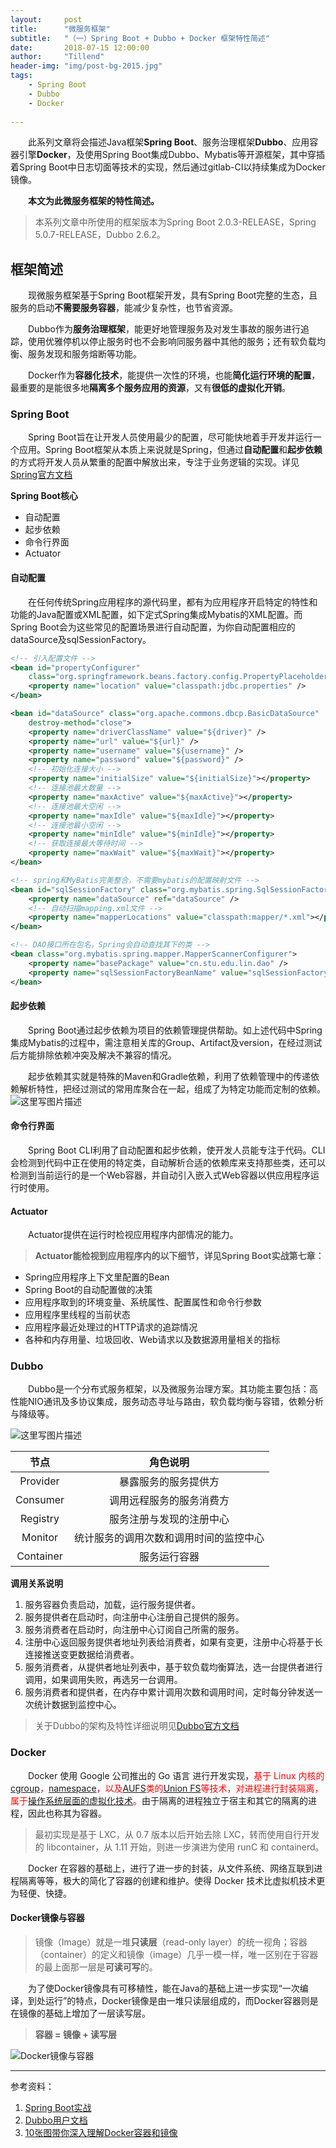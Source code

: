 ```yaml
---
layout:     post
title:      "微服务框架"
subtitle:   "（一）Spring Boot + Dubbo + Docker 框架特性简述"
date:       2018-07-15 12:00:00
author:     "Tillend"
header-img: "img/post-bg-2015.jpg"
tags:
    - Spring Boot
    - Dubbo
    - Docker
    
---
```


　　此系列文章将会描述Java框架**Spring Boot**、服务治理框架**Dubbo**、应用容器引擎**Docker**，及使用Spring Boot集成Dubbo、Mybatis等开源框架，其中穿插着Spring Boot中日志切面等技术的实现，然后通过gitlab-CI以持续集成为Docker镜像。
  
　　**本文为此微服务框架的特性简述。**
  
> 本系列文章中所使用的框架版本为Spring Boot 2.0.3-RELEASE，Spring 5.0.7-RELEASE，Dubbo 2.6.2。

## 框架简述
　　现微服务框架基于Spring Boot框架开发，具有Spring Boot完整的生态，且服务的启动**不需要服务容器**，能减少复杂性，也节省资源。
  
　　Dubbo作为**服务治理框架**，能更好地管理服务及对发生事故的服务进行追踪，使用优雅停机以停止服务时也不会影响同服务器中其他的服务；还有软负载均衡、服务发现和服务熔断等功能。
  
　　Docker作为**容器化技术**，能提供一次性的环境，也能**简化运行环境的配置**，最重要的是能很多地**隔离多个服务应用的资源**，又有**很低的虚拟化开销**。

### Spring Boot
　　Spring Boot旨在让开发人员使用最少的配置，尽可能快地着手开发并运行一个应用。Spring Boot框架从本质上来说就是Spring，但通过**自动配置**和**起步依赖**的方式将开发人员从繁重的配置中解放出来，专注于业务逻辑的实现。详见[Spring官方文档](https://spring.io/)

**Spring Boot核心**

 - 自动配置
 - 起步依赖
 - 命令行界面
 - Actuator

#### 自动配置
　　在任何传统Spring应用程序的源代码里，都有为应用程序开启特定的特性和功能的Java配置或XML配置，如下定式Spring集成Mybatis的XML配置。而Spring Boot会为这些常见的配置场景进行自动配置，为你自动配置相应的dataSource及sqlSessionFactory。

```xml
<!-- 引入配置文件 -->
<bean id="propertyConfigurer"
	class="org.springframework.beans.factory.config.PropertyPlaceholderConfigurer">
	<property name="location" value="classpath:jdbc.properties" />
</bean>

<bean id="dataSource" class="org.apache.commons.dbcp.BasicDataSource"
	destroy-method="close">
	<property name="driverClassName" value="${driver}" />
	<property name="url" value="${url}" />
	<property name="username" value="${username}" />
	<property name="password" value="${password}" />
	<!-- 初始化连接大小 -->
	<property name="initialSize" value="${initialSize}"></property>
	<!-- 连接池最大数量 -->
	<property name="maxActive" value="${maxActive}"></property>
	<!-- 连接池最大空闲 -->
	<property name="maxIdle" value="${maxIdle}"></property>
	<!-- 连接池最小空闲 -->
	<property name="minIdle" value="${minIdle}"></property>
	<!-- 获取连接最大等待时间 -->
	<property name="maxWait" value="${maxWait}"></property>
</bean>

<!-- spring和MyBatis完美整合，不需要mybatis的配置映射文件 -->
<bean id="sqlSessionFactory" class="org.mybatis.spring.SqlSessionFactoryBean">
	<property name="dataSource" ref="dataSource" />
	<!-- 自动扫描mapping.xml文件 -->
	<property name="mapperLocations" value="classpath:mapper/*.xml"></property>
</bean>

<!-- DAO接口所在包名，Spring会自动查找其下的类 -->
<bean class="org.mybatis.spring.mapper.MapperScannerConfigurer">
	<property name="basePackage" value="cn.stu.edu.lin.dao" />
	<property name="sqlSessionFactoryBeanName" value="sqlSessionFactory"></property>
</bean>
```

#### 起步依赖
　　Spring Boot通过起步依赖为项目的依赖管理提供帮助。如上述代码中Spring集成Mybatis的过程中，需注意相关库的Group、Artifact及version，在经过测试后方能排除依赖冲突及解决不兼容的情况。
  
　　起步依赖其实就是特殊的Maven和Gradle依赖，利用了依赖管理中的传递依赖解析特性，把经过测试的常用库聚合在一起，组成了为特定功能而定制的依赖。
![这里写图片描述](https://img-blog.csdn.net/20180714234157300?watermark/2/text/aHR0cHM6Ly9ibG9nLmNzZG4ubmV0L3doeV9zdGlsbF9jb25mdXNlZA==/font/5a6L5L2T/fontsize/400/fill/I0JBQkFCMA==/dissolve/70)

#### 命令行界面
　　Spring Boot CLI利用了自动配置和起步依赖，使开发人员能专注于代码。CLI会检测到代码中正在使用的特定类，自动解析合适的依赖库来支持那些类，还可以检测到当前运行的是一个Web容器，并自动引入嵌入式Web容器以供应用程序运行时使用。

#### Actuator
　　Actuator提供在运行时检视应用程序内部情况的能力。

> **Actuator能检视到应用程序内的以下细节，详见Spring Boot实战第七章：**
- Spring应用程序上下文里配置的Bean
- Spring Boot的自动配置做的决策
- 应用程序取到的环境变量、系统属性、配置属性和命令行参数
- 应用程序里线程的当前状态
- 应用程序最近处理过的HTTP请求的追踪情况
- 各种和内存用量、垃圾回收、Web请求以及数据源用量相关的指标



### Dubbo
　　Dubbo是一个分布式服务框架，以及微服务治理方案。其功能主要包括：高性能NIO通讯及多协议集成，服务动态寻址与路由，软负载均衡与容错，依赖分析与降级等。 
  
![这里写图片描述](http://dubbo.apache.org/docs/zh-cn/user/sources/images/dubbo-architecture.jpg)

|节点	|角色说明|
|:---:|:---:|
|Provider	|暴露服务的服务提供方|
|Consumer	|调用远程服务的服务消费方|
|Registry|	服务注册与发现的注册中心|
|Monitor	|统计服务的调用次数和调用时间的监控中心|
|Container|	服务运行容器|

**调用关系说明**

 1. 服务容器负责启动，加载，运行服务提供者。 
 2. 服务提供者在启动时，向注册中心注册自己提供的服务。
 3. 服务消费者在启动时，向注册中心订阅自己所需的服务。
 4. 注册中心返回服务提供者地址列表给消费者，如果有变更，注册中心将基于长连接推送变更数据给消费者。
 5. 服务消费者，从提供者地址列表中，基于软负载均衡算法，选一台提供者进行调用，如果调用失败，再选另一台调用。
 6. 服务消费者和提供者，在内存中累计调用次数和调用时间，定时每分钟发送一次统计数据到监控中心。

> 关于Dubbo的架构及特性详细说明见[Dubbo官方文档](http://dubbo.apache.org/#/docs/user/preface/architecture.md?lang=zh-cn)

### Docker
　　Docker 使用 Google 公司推出的 Go 语言 进行开发实现，<font color="red">基于 Linux 内核的[cgroup](https://zh.wikipedia.org/wiki/Cgroups)，[namespace](https://en.wikipedia.org/wiki/Linux_namespaces)，以及[AUFS](https://en.wikipedia.org/wiki/Aufs)类的[Union FS](https://en.wikipedia.org/wiki/Union_mount)等技术，对进程进行封装隔离，属于[操作系统层面的虚拟化技术](https://en.wikipedia.org/wiki/Operating-system-level_virtualization)。</font>由于隔离的进程独立于宿主和其它的隔离的进程，因此也称其为容器。
  
> 最初实现是基于 LXC，从 0.7 版本以后开始去除 LXC，转而使用自行开发的 libcontainer，从 1.11 开始，则进一步演进为使用 runC 和 containerd。

　　Docker 在容器的基础上，进行了进一步的封装，从文件系统、网络互联到进程隔离等等，极大的简化了容器的创建和维护。使得 Docker 技术比虚拟机技术更为轻便、快捷。

#### Docker镜像与容器

> 镜像（Image）就是一堆**只读层**（read-only layer）的统一视角；容器（container）的定义和镜像（image）几乎一模一样，唯一区别在于容器的最上面那一层是**可读可写**的。

　　为了使Docker镜像具有可移植性，能在Java的基础上进一步实现“一次编译，到处运行”的特点，Docker镜像是由一堆只读层组成的，而Docker容器则是在镜像的基础上增加了一层读写层。
> **容器 = 镜像 + 读写层**

![Docker镜像与容器](http://dockone.io/uploads/article/20151103/d6ad9c257d160164480b25b278f4a2ad.png)


---
参考资料：

 1. [Spring Boot实战](https://book.douban.com/subject/26857423/)
 2. [Dubbo用户文档](http://dubbo.apache.org/#/docs/user/preface/background.md?lang=zh-cn)
 3. [10张图带你深入理解Docker容器和镜像](http://dockone.io/article/783)

